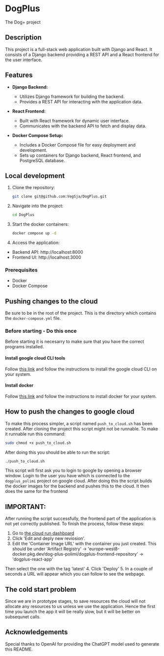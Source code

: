 # DogPlus
The Dog+ project

## Description

This project is a full-stack web application built with Django and React. It consists of a Django backend providing a REST API and a React frontend for the user interface.

## Features

- **Django Backend:**
  - Utilizes Django framework for building the backend.
  - Provides a REST API for interacting with the application data.
  
- **React Frontend:**
  - Built with React framework for dynamic user interface.
  - Communicates with the backend API to fetch and display data.
  
- **Docker Compose Setup:**
  - Includes a Docker Compose file for easy deployment and development.
  - Sets up containers for Django backend, React frontend, and PostgreSQL database.

## Local development 

1. Clone the repository:
   ```bash
   git clone git@github.com:VegSja/DogPlus.git
   ```

2. Navigate into the project:
    ```bash
    cd DogPlus
    ```
3. Start the docker containers:
    ```bash
    docker compose up -d
    ```
4. Access the application:
- Backend API: http://localhost:8000
- Frontend UI: http://localhost:3000

### Prerequisites
- Docker
- Docker Compose   

## Pushing changes to the cloud
Be sure to be in the root of the project. This is the directory which contains the `docker-compose.yml` file. 

### Before starting - Do this once
Before starting it is necesarry to make sure that you have the correct programs installed.
#### Install google cloud CLI tools
Follow [this link](https://cloud.google.com/sdk/docs/install) and follow the instructions to install the google cloud CLI on your system.

#### Install docker
Follow [this link](https://docs.docker.com/engine/install/) and follow the instructions to install docker for your system.

## How to push the changes to google cloud
To make this process simpler, a script named `push_to_cloud.sh` has been created. After cloning the project this script might not be runnable. To make it runnable run this command:
```sh
sudo chmod +x push_to_cloud.sh
```

After doing this you should be able to run the script:
```sh
./push_to_cloud.sh
```

This script will first ask you to login to google by opening a browser window. Login to the user you have which is connected to the `dogplus_polimi` project on google cloud. After doing this the script builds the docker images for the backend and pushes this to the cloud. It then does the same for the frontend

## IMPORTANT:
After running the script successfully, the frontend part of the application is not yet correctly published. To finish the process, follow these steps:
1. Go to [the cloud run dashboard](https://console.cloud.google.com/run?project=dog-plus-polimi)
2. Click 'Edit and deply new reviosion'.
3. Edit the 'Container Image URL' with the container you just created. This should be under 'Artifact Registry' -> 'europe-west8-docker.pkg.dev/dog-plus-polimi/dogplus-frontend-repository' -> 'dogplus-react-app'

Then select the one with the tag 'latest'
4. Click 'Deploy'
5. In a couple of seconds a URL will appear which you can follow to see the webpage.

## The cold start problem
Since we are in prototype stages, to save resources the cloud will not allocate any resources to us unless we use the application. Hence the first time you launch the app it will be really slow, but it will be better on subsequnet calls.

## Acknowledgements
Special thanks to OpenAI for providing the ChatGPT model used to generate this README.

